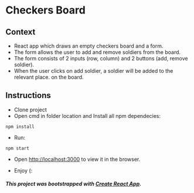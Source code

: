 
# Checkers Board

## Context
- React app which draws an empty checkers board and a form.
- The form allows the user to add and remove soldiers from the board.
- The form consists of 2 inputs (row, column) and 2 buttons (add, remove soldier).
- When the user clicks on add soldier, a soldier will be added to the relevant place. on the board.

## Instructions
- Clone project 
- Open cmd in folder location and Install all npm dependecies:

```
npm install
```
- Run:
```
npm start
```

- Open [http://localhost:3000](http://localhost:3000) to view it in the browser.

- Enjoy (:
 
##### This project was bootstrapped with [Create React App](https://github.com/facebook/create-react-app).